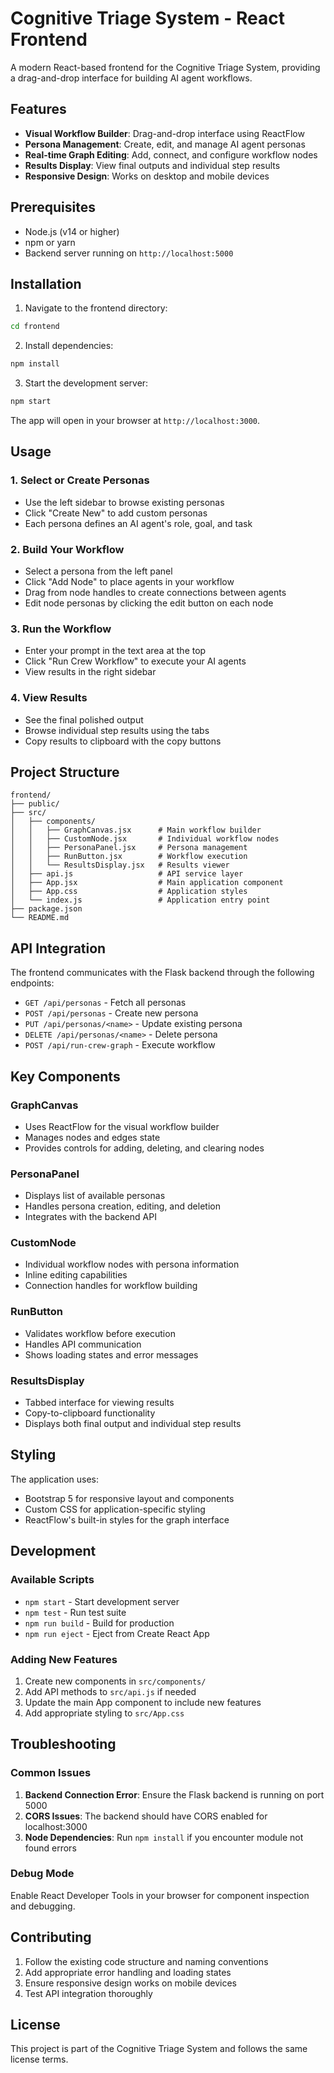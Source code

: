 # Cognitive Triage System - React Frontend

A modern React-based frontend for the Cognitive Triage System, providing a drag-and-drop interface for building AI agent workflows.

## Features

- **Visual Workflow Builder**: Drag-and-drop interface using ReactFlow
- **Persona Management**: Create, edit, and manage AI agent personas
- **Real-time Graph Editing**: Add, connect, and configure workflow nodes
- **Results Display**: View final outputs and individual step results
- **Responsive Design**: Works on desktop and mobile devices

## Prerequisites

- Node.js (v14 or higher)
- npm or yarn
- Backend server running on `http://localhost:5000`

## Installation

1. Navigate to the frontend directory:
```bash
cd frontend
```

2. Install dependencies:
```bash
npm install
```

3. Start the development server:
```bash
npm start
```

The app will open in your browser at `http://localhost:3000`.

## Usage

### 1. Select or Create Personas
- Use the left sidebar to browse existing personas
- Click "Create New" to add custom personas
- Each persona defines an AI agent's role, goal, and task

### 2. Build Your Workflow
- Select a persona from the left panel
- Click "Add Node" to place agents in your workflow
- Drag from node handles to create connections between agents
- Edit node personas by clicking the edit button on each node

### 3. Run the Workflow
- Enter your prompt in the text area at the top
- Click "Run Crew Workflow" to execute your AI agents
- View results in the right sidebar

### 4. View Results
- See the final polished output
- Browse individual step results using the tabs
- Copy results to clipboard with the copy buttons

## Project Structure

```
frontend/
├── public/
├── src/
│   ├── components/
│   │   ├── GraphCanvas.jsx      # Main workflow builder
│   │   ├── CustomNode.jsx       # Individual workflow nodes
│   │   ├── PersonaPanel.jsx     # Persona management
│   │   ├── RunButton.jsx        # Workflow execution
│   │   └── ResultsDisplay.jsx   # Results viewer
│   ├── api.js                   # API service layer
│   ├── App.jsx                  # Main application component
│   ├── App.css                  # Application styles
│   └── index.js                 # Application entry point
├── package.json
└── README.md
```

## API Integration

The frontend communicates with the Flask backend through the following endpoints:

- `GET /api/personas` - Fetch all personas
- `POST /api/personas` - Create new persona
- `PUT /api/personas/<name>` - Update existing persona
- `DELETE /api/personas/<name>` - Delete persona
- `POST /api/run-crew-graph` - Execute workflow

## Key Components

### GraphCanvas
- Uses ReactFlow for the visual workflow builder
- Manages nodes and edges state
- Provides controls for adding, deleting, and clearing nodes

### PersonaPanel
- Displays list of available personas
- Handles persona creation, editing, and deletion
- Integrates with the backend API

### CustomNode
- Individual workflow nodes with persona information
- Inline editing capabilities
- Connection handles for workflow building

### RunButton
- Validates workflow before execution
- Handles API communication
- Shows loading states and error messages

### ResultsDisplay
- Tabbed interface for viewing results
- Copy-to-clipboard functionality
- Displays both final output and individual step results

## Styling

The application uses:
- Bootstrap 5 for responsive layout and components
- Custom CSS for application-specific styling
- ReactFlow's built-in styles for the graph interface

## Development

### Available Scripts

- `npm start` - Start development server
- `npm test` - Run test suite
- `npm run build` - Build for production
- `npm run eject` - Eject from Create React App

### Adding New Features

1. Create new components in `src/components/`
2. Add API methods to `src/api.js` if needed
3. Update the main App component to include new features
4. Add appropriate styling to `src/App.css`

## Troubleshooting

### Common Issues

1. **Backend Connection Error**: Ensure the Flask backend is running on port 5000
2. **CORS Issues**: The backend should have CORS enabled for localhost:3000
3. **Node Dependencies**: Run `npm install` if you encounter module not found errors

### Debug Mode

Enable React Developer Tools in your browser for component inspection and debugging.

## Contributing

1. Follow the existing code structure and naming conventions
2. Add appropriate error handling and loading states
3. Ensure responsive design works on mobile devices
4. Test API integration thoroughly

## License

This project is part of the Cognitive Triage System and follows the same license terms.
